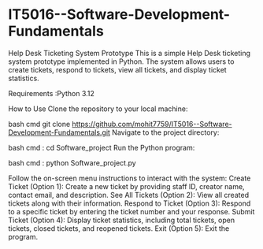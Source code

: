 # IT5016--Software-Development-Fundamentals
Help Desk Ticketing System Prototype
This is a simple Help Desk ticketing system prototype implemented in Python. The system allows users to create tickets, respond to tickets, view all tickets, and display ticket statistics.

Requirements :Python 3.12

How to Use
Clone the repository to your local machine:

bash cmd
git clone https://github.com/mohit7759/IT5016--Software-Development-Fundamentals.git
Navigate to the project directory:

bash cmd :
cd Software_project
Run the Python program:

bash cmd :
python Software_project.py

Follow the on-screen menu instructions to interact with the system:
Create Ticket (Option 1): Create a new ticket by providing staff ID, creator name, contact email, and description.
See All Tickets (Option 2): View all created tickets along with their information.
Respond to Ticket (Option 3): Respond to a specific ticket by entering the ticket number and your response.
Submit Ticket (Option 4): Display ticket statistics, including total tickets, open tickets, closed tickets, and reopened tickets.
Exit (Option 5): Exit the program.
